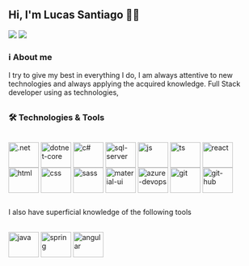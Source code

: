 ## Hi, I'm Lucas Santiago 👋😄
<div> 
    <a href = "mailto:lcscostasantiago@gmail.com"><img src="https://img.shields.io/badge/-Gmail-%23333?style=for-the-badge&logo=gmail&logoColor=white" target="_blank"></a>
    <a href="https://www.linkedin.com/in/lucascostasantiago/" target="_blank"><img src="https://img.shields.io/badge/-LinkedIn-%230077B5?style=for-the-badge&logo=linkedin&logoColor=white" target="_blank"></a> 
</div>

### ℹ️ About me
I try to give my best in everything I do, I am always attentive to new technologies and always applying the acquired knowledge.
Full Stack developer using as technologies,
##
### 🛠 Technologies & Tools

<div style="display: inline_block"><br>
    <img align="center" alt=".net" height="50" width="60" src="https://cdn.jsdelivr.net/gh/devicons/devicon/icons/dot-net/dot-net-original-wordmark.svg" />
    <img align="center" alt="dotnet-core" height="50" width="60" src="https://cdn.jsdelivr.net/gh/devicons/devicon/icons/dotnetcore/dotnetcore-original.svg" /> 
    <img align="center" alt="c#" height="50" width="60" src="https://cdn.jsdelivr.net/gh/devicons/devicon/icons/csharp/csharp-original.svg" />
    <img align="center" alt="sql-server" height="50" width="60" src="https://cdn.jsdelivr.net/gh/devicons/devicon/icons/microsoftsqlserver/microsoftsqlserver-plain-wordmark.svg" />
    <img align="center" alt="js" height="50" width="60" src="https://cdn.jsdelivr.net/gh/devicons/devicon/icons/javascript/javascript-plain.svg" />
    <img align="center" alt="ts" height="50" width="60" src="https://cdn.jsdelivr.net/gh/devicons/devicon/icons/typescript/typescript-original.svg" />
    <img align="center" alt="react" height="50" width="60" src="https://cdn.jsdelivr.net/gh/devicons/devicon/icons/react/react-original-wordmark.svg" />
    <img align="center" alt="html" height="50" width="60" src="https://cdn.jsdelivr.net/gh/devicons/devicon/icons/html5/html5-original.svg" />
    <img align="center" alt="css" height="50" width="60" src="https://cdn.jsdelivr.net/gh/devicons/devicon/icons/css3/css3-original.svg" />  
    <img align="center" alt="sass" height="50" width="60" src="https://cdn.jsdelivr.net/gh/devicons/devicon/icons/sass/sass-original.svg" />
    <img align="center" alt="material-ui" height="50" width="60" src="https://cdn.jsdelivr.net/gh/devicons/devicon/icons/materialui/materialui-original.svg" />
    <img align="center" alt="azure-devops" height="50" width="60" src="https://cdn.jsdelivr.net/gh/devicons/devicon/icons/azure/azure-original.svg" />
    <img align="center" alt="git" height="50" width="60" src="https://cdn.jsdelivr.net/gh/devicons/devicon/icons/git/git-original.svg" />
    <img align="center" alt="git-hub" height="50" width="60" src="https://cdn.jsdelivr.net/gh/devicons/devicon/icons/github/github-original.svg" />
</div>

##
I also have superficial knowledge of the following tools

<div style="display: inline_block"><br>
    <img align="center" alt="java" height="50" width="60" src="https://cdn.jsdelivr.net/gh/devicons/devicon/icons/java/java-original.svg" />
    <img align="center" alt="spring" height="50" width="60" src="https://cdn.jsdelivr.net/gh/devicons/devicon/icons/spring/spring-original.svg" />
    <img align="center" alt="angular" height="50" width="60" src="https://cdn.jsdelivr.net/gh/devicons/devicon/icons/angularjs/angularjs-original.svg" />
</div>
